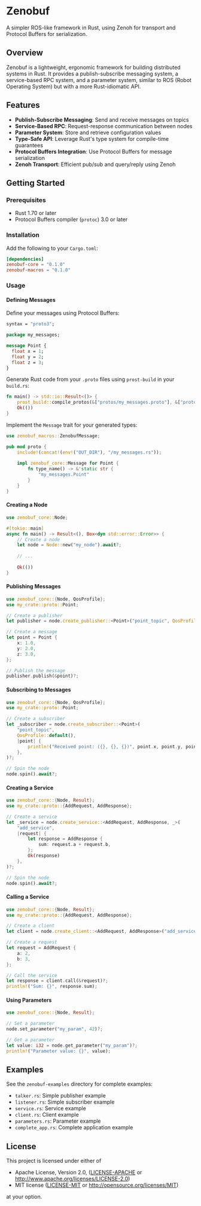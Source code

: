 # Zenobuf

A simpler ROS-like framework in Rust, using Zenoh for transport and Protocol Buffers for serialization.

## Overview

Zenobuf is a lightweight, ergonomic framework for building distributed systems in Rust. It provides a publish-subscribe messaging system, a service-based RPC system, and a parameter system, similar to ROS (Robot Operating System) but with a more Rust-idiomatic API.

## Features

- **Publish-Subscribe Messaging**: Send and receive messages on topics
- **Service-Based RPC**: Request-response communication between nodes
- **Parameter System**: Store and retrieve configuration values
- **Type-Safe API**: Leverage Rust's type system for compile-time guarantees
- **Protocol Buffers Integration**: Use Protocol Buffers for message serialization
- **Zenoh Transport**: Efficient pub/sub and query/reply using Zenoh

## Getting Started

### Prerequisites

- Rust 1.70 or later
- Protocol Buffers compiler (`protoc`) 3.0 or later

### Installation

Add the following to your `Cargo.toml`:

```toml
[dependencies]
zenobuf-core = "0.1.0"
zenobuf-macros = "0.1.0"
```

### Usage

#### Defining Messages

Define your messages using Protocol Buffers:

```protobuf
syntax = "proto3";

package my_messages;

message Point {
  float x = 1;
  float y = 2;
  float z = 3;
}
```

Generate Rust code from your `.proto` files using `prost-build` in your `build.rs`:

```rust
fn main() -> std::io::Result<()> {
    prost_build::compile_protos(&["protos/my_messages.proto"], &["protos"])?;
    Ok(())
}
```

Implement the `Message` trait for your generated types:

```rust
use zenobuf_macros::ZenobufMessage;

pub mod proto {
    include!(concat!(env!("OUT_DIR"), "/my_messages.rs"));
    
    impl zenobuf_core::Message for Point {
        fn type_name() -> &'static str {
            "my_messages.Point"
        }
    }
}
```

#### Creating a Node

```rust
use zenobuf_core::Node;

#[tokio::main]
async fn main() -> Result<(), Box<dyn std::error::Error>> {
    // Create a node
    let node = Node::new("my_node").await?;
    
    // ...
    
    Ok(())
}
```

#### Publishing Messages

```rust
use zenobuf_core::{Node, QosProfile};
use my_crate::proto::Point;

// Create a publisher
let publisher = node.create_publisher::<Point>("point_topic", QosProfile::default())?;

// Create a message
let point = Point {
    x: 1.0,
    y: 2.0,
    z: 3.0,
};

// Publish the message
publisher.publish(&point)?;
```

#### Subscribing to Messages

```rust
use zenobuf_core::{Node, QosProfile};
use my_crate::proto::Point;

// Create a subscriber
let _subscriber = node.create_subscriber::<Point>(
    "point_topic",
    QosProfile::default(),
    |point| {
        println!("Received point: ({}, {}, {})", point.x, point.y, point.z);
    },
)?;

// Spin the node
node.spin().await?;
```

#### Creating a Service

```rust
use zenobuf_core::{Node, Result};
use my_crate::proto::{AddRequest, AddResponse};

// Create a service
let _service = node.create_service::<AddRequest, AddResponse, _>(
    "add_service",
    |request| {
        let response = AddResponse {
            sum: request.a + request.b,
        };
        Ok(response)
    },
)?;

// Spin the node
node.spin().await?;
```

#### Calling a Service

```rust
use zenobuf_core::{Node, Result};
use my_crate::proto::{AddRequest, AddResponse};

// Create a client
let client = node.create_client::<AddRequest, AddResponse>("add_service")?;

// Create a request
let request = AddRequest {
    a: 2,
    b: 3,
};

// Call the service
let response = client.call(&request)?;
println!("Sum: {}", response.sum);
```

#### Using Parameters

```rust
use zenobuf_core::{Node, Result};

// Set a parameter
node.set_parameter("my_param", 42)?;

// Get a parameter
let value: i32 = node.get_parameter("my_param")?;
println!("Parameter value: {}", value);
```

## Examples

See the `zenobuf-examples` directory for complete examples:

- `talker.rs`: Simple publisher example
- `listener.rs`: Simple subscriber example
- `service.rs`: Service example
- `client.rs`: Client example
- `parameters.rs`: Parameter example
- `complete_app.rs`: Complete application example

## License

This project is licensed under either of

- Apache License, Version 2.0, ([LICENSE-APACHE](LICENSE-APACHE) or http://www.apache.org/licenses/LICENSE-2.0)
- MIT license ([LICENSE-MIT](LICENSE-MIT) or http://opensource.org/licenses/MIT)

at your option.
